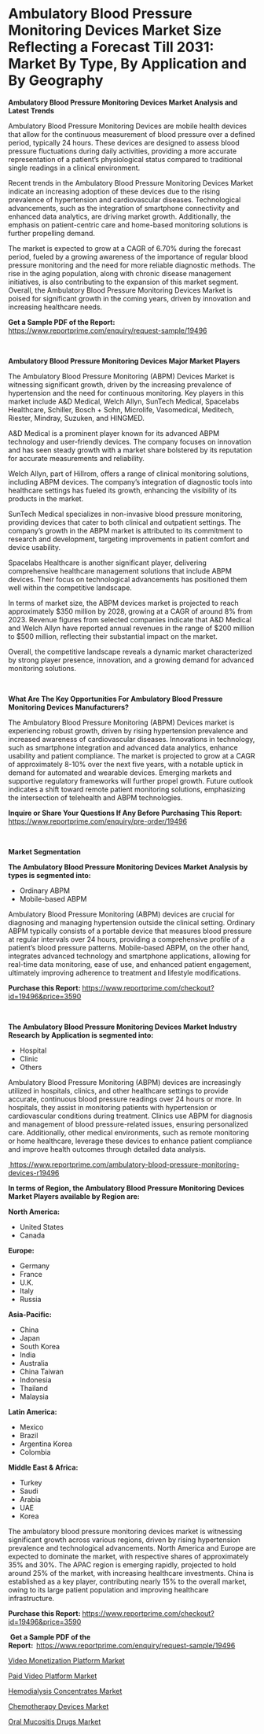 <p><h1>Ambulatory Blood Pressure Monitoring Devices Market Size Reflecting a Forecast Till 2031: Market By Type, By Application and By Geography</h1></p><p><strong>Ambulatory Blood Pressure Monitoring Devices Market Analysis and Latest Trends</strong></p>
<p><p>Ambulatory Blood Pressure Monitoring Devices are mobile health devices that allow for the continuous measurement of blood pressure over a defined period, typically 24 hours. These devices are designed to assess blood pressure fluctuations during daily activities, providing a more accurate representation of a patient’s physiological status compared to traditional single readings in a clinical environment. </p><p>Recent trends in the Ambulatory Blood Pressure Monitoring Devices Market indicate an increasing adoption of these devices due to the rising prevalence of hypertension and cardiovascular diseases. Technological advancements, such as the integration of smartphone connectivity and enhanced data analytics, are driving market growth. Additionally, the emphasis on patient-centric care and home-based monitoring solutions is further propelling demand. </p><p>The market is expected to grow at a CAGR of 6.70% during the forecast period, fueled by a growing awareness of the importance of regular blood pressure monitoring and the need for more reliable diagnostic methods. The rise in the aging population, along with chronic disease management initiatives, is also contributing to the expansion of this market segment. Overall, the Ambulatory Blood Pressure Monitoring Devices Market is poised for significant growth in the coming years, driven by innovation and increasing healthcare needs.</p></p>
<p><strong>Get a Sample PDF of the Report:&nbsp;</strong> <a href="https://www.reportprime.com/enquiry/request-sample/19496?utm_campaign=1844&utm_medium=2&utm_source=Github&utm_content=ia&utm_term=23112024&utm_id=ambulatory-blood-pressure-monitoring-devices">https://www.reportprime.com/enquiry/request-sample/19496</a></p>
<p>&nbsp;</p>
<p><strong>Ambulatory Blood Pressure Monitoring Devices Major Market Players</strong></p>
<p><p>The Ambulatory Blood Pressure Monitoring (ABPM) Devices Market is witnessing significant growth, driven by the increasing prevalence of hypertension and the need for continuous monitoring. Key players in this market include A&D Medical, Welch Allyn, SunTech Medical, Spacelabs Healthcare, Schiller, Bosch + Sohn, Microlife, Vasomedical, Meditech, Riester, Mindray, Suzuken, and HINGMED.</p><p>A&D Medical is a prominent player known for its advanced ABPM technology and user-friendly devices. The company focuses on innovation and has seen steady growth with a market share bolstered by its reputation for accurate measurements and reliability.</p><p>Welch Allyn, part of Hillrom, offers a range of clinical monitoring solutions, including ABPM devices. The company’s integration of diagnostic tools into healthcare settings has fueled its growth, enhancing the visibility of its products in the market.</p><p>SunTech Medical specializes in non-invasive blood pressure monitoring, providing devices that cater to both clinical and outpatient settings. The company’s growth in the ABPM market is attributed to its commitment to research and development, targeting improvements in patient comfort and device usability.</p><p>Spacelabs Healthcare is another significant player, delivering comprehensive healthcare management solutions that include ABPM devices. Their focus on technological advancements has positioned them well within the competitive landscape.</p><p>In terms of market size, the ABPM devices market is projected to reach approximately $350 million by 2028, growing at a CAGR of around 8% from 2023. Revenue figures from selected companies indicate that A&D Medical and Welch Allyn have reported annual revenues in the range of $200 million to $500 million, reflecting their substantial impact on the market.</p><p>Overall, the competitive landscape reveals a dynamic market characterized by strong player presence, innovation, and a growing demand for advanced monitoring solutions.</p></p>
<p>&nbsp;</p>
<p><strong>What Are The Key Opportunities For Ambulatory Blood Pressure Monitoring Devices Manufacturers?</strong></p>
<p><p>The Ambulatory Blood Pressure Monitoring (ABPM) Devices market is experiencing robust growth, driven by rising hypertension prevalence and increased awareness of cardiovascular diseases. Innovations in technology, such as smartphone integration and advanced data analytics, enhance usability and patient compliance. The market is projected to grow at a CAGR of approximately 8-10% over the next five years, with a notable uptick in demand for automated and wearable devices. Emerging markets and supportive regulatory frameworks will further propel growth. Future outlook indicates a shift toward remote patient monitoring solutions, emphasizing the intersection of telehealth and ABPM technologies.</p></p>
<p><strong>Inquire or Share Your Questions If Any Before Purchasing This Report:</strong> <a href="https://www.reportprime.com/enquiry/pre-order/19496?utm_campaign=1844&utm_medium=2&utm_source=Github&utm_content=ia&utm_term=23112024&utm_id=ambulatory-blood-pressure-monitoring-devices">https://www.reportprime.com/enquiry/pre-order/19496</a></p>
<p>&nbsp;</p>
<p><strong>Market Segmentation</strong></p>
<p><strong>The Ambulatory Blood Pressure Monitoring Devices Market Analysis by types is segmented into:</strong></p>
<p><ul><li>Ordinary ABPM</li><li>Mobile-based ABPM</li></ul></p>
<p><p>Ambulatory Blood Pressure Monitoring (ABPM) devices are crucial for diagnosing and managing hypertension outside the clinical setting. Ordinary ABPM typically consists of a portable device that measures blood pressure at regular intervals over 24 hours, providing a comprehensive profile of a patient’s blood pressure patterns. Mobile-based ABPM, on the other hand, integrates advanced technology and smartphone applications, allowing for real-time data monitoring, ease of use, and enhanced patient engagement, ultimately improving adherence to treatment and lifestyle modifications.</p></p>
<p><strong>Purchase this Report:&nbsp;</strong><a href="https://www.reportprime.com/checkout?id=19496&price=3590&utm_campaign=1844&utm_medium=2&utm_source=Github&utm_content=ia&utm_term=23112024&utm_id=ambulatory-blood-pressure-monitoring-devices">https://www.reportprime.com/checkout?id=19496&price=3590</a></p>
<p>&nbsp;</p>
<p><strong>The Ambulatory Blood Pressure Monitoring Devices Market Industry Research by Application is segmented into:</strong></p>
<p><ul><li>Hospital</li><li>Clinic</li><li>Others</li></ul></p>
<p><p>Ambulatory Blood Pressure Monitoring (ABPM) devices are increasingly utilized in hospitals, clinics, and other healthcare settings to provide accurate, continuous blood pressure readings over 24 hours or more. In hospitals, they assist in monitoring patients with hypertension or cardiovascular conditions during treatment. Clinics use ABPM for diagnosis and management of blood pressure-related issues, ensuring personalized care. Additionally, other medical environments, such as remote monitoring or home healthcare, leverage these devices to enhance patient compliance and improve health outcomes through detailed data analysis.</p></p>
<p><a href="https://www.reportprime.com/ambulatory-blood-pressure-monitoring-devices-r19496?utm_campaign=1844&utm_medium=2&utm_source=Github&utm_content=ia&utm_term=23112024&utm_id=ambulatory-blood-pressure-monitoring-devices">&nbsp;https://www.reportprime.com/ambulatory-blood-pressure-monitoring-devices-r19496</a></p>
<p><strong>In terms of Region, the Ambulatory Blood Pressure Monitoring Devices Market Players available by Region are:</strong></p>
<p>
    <p> <strong> North America: </strong>
        <ul>
            <li>United States</li>
            <li>Canada</li>
        </ul>
        </p> 
    <p> <strong> Europe: </strong>
        <ul>
            <li>Germany</li>
            <li>France</li>
            <li>U.K.</li>
            <li>Italy</li>
            <li>Russia</li>
        </ul>
        </p> 
    <p> <strong> Asia-Pacific: </strong>
        <ul>
            <li>China</li>
            <li>Japan</li>
            <li>South Korea</li>
            <li>India</li>
            <li>Australia</li>
            <li>China Taiwan</li>
            <li>Indonesia</li>
            <li>Thailand</li>
            <li>Malaysia</li>
        </ul>
        </p> 
    <p> <strong> Latin America: </strong>
        <ul>
            <li>Mexico</li>
            <li>Brazil</li>
            <li>Argentina Korea</li>
            <li>Colombia</li>
        </ul>
        </p> 
    <p> <strong> Middle East & Africa: </strong>
        <ul>
            <li>Turkey</li>
            <li>Saudi</li>
            <li>Arabia</li>
            <li>UAE</li>
            <li>Korea</li>
        </ul>
    </p>
    </p>
<p><p>The ambulatory blood pressure monitoring devices market is witnessing significant growth across various regions, driven by rising hypertension prevalence and technological advancements. North America and Europe are expected to dominate the market, with respective shares of approximately 35% and 30%. The APAC region is emerging rapidly, projected to hold around 25% of the market, with increasing healthcare investments. China is established as a key player, contributing nearly 15% to the overall market, owing to its large patient population and improving healthcare infrastructure.</p></p>
<p><strong>Purchase this Report: </strong><a href="https://www.reportprime.com/checkout?id=19496&price=3590&utm_campaign=1844&utm_medium=2&utm_source=Github&utm_content=ia&utm_term=23112024&utm_id=ambulatory-blood-pressure-monitoring-devices">https://www.reportprime.com/checkout?id=19496&price=3590</a></p>
<p>&nbsp;<strong>Get a Sample PDF of the Report:&nbsp;&nbsp;</strong><a href="https://www.reportprime.com/enquiry/request-sample/19496?utm_campaign=1844&utm_medium=2&utm_source=Github&utm_content=ia&utm_term=23112024&utm_id=ambulatory-blood-pressure-monitoring-devices">https://www.reportprime.com/enquiry/request-sample/19496</a></p>
<p><strong></strong></p>
<p><p><a href="https://issuu.com/reportprime-2/docs/video-monetization-platform-market-_2f9649305931d6?utm_campaign=1844&utm_medium=2&utm_source=Github&utm_content=ia&utm_term=23112024&utm_id=ambulatory-blood-pressure-monitoring-devices">Video Monetization Platform Market</a></p><p><a href="https://issuu.com/reportprime-2/docs/paid-video-platform-market-size-203_c742f8a2de77c3?utm_campaign=1844&utm_medium=2&utm_source=Github&utm_content=ia&utm_term=23112024&utm_id=ambulatory-blood-pressure-monitoring-devices">Paid Video Platform Market</a></p><p><a href="https://www.linkedin.com/pulse/in-depth-hemodialysis-concentrates-market-study-2024-2031-snvof?utm_campaign=1844&utm_medium=2&utm_source=Github&utm_content=ia&utm_term=23112024&utm_id=ambulatory-blood-pressure-monitoring-devices">Hemodialysis Concentrates Market</a></p><p><a href="https://github.com/GroverBarry/Market-Research-Report-List-7/blob/main/chemotherapy-devices-market.md?utm_campaign=1844&utm_medium=2&utm_source=Github&utm_content=ia&utm_term=23112024&utm_id=ambulatory-blood-pressure-monitoring-devices">Chemotherapy Devices Market</a></p><p><a href="https://www.linkedin.com/pulse/projected-revenue-market-growth-oral-mucositis-drugs-industry-srocf?utm_campaign=1844&utm_medium=2&utm_source=Github&utm_content=ia&utm_term=23112024&utm_id=ambulatory-blood-pressure-monitoring-devices">Oral Mucositis Drugs Market</a></p></p>